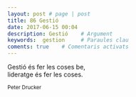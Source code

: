 ```yaml
---
layout: post # page | post
title: 86 Gestió
date: 2017-06-15 00:04
description: Gestió    # Argument
keywords:  gestion     # Paraules clau
coments: true    # Comentaris activats
---
```


Gestió és fer les coses be,<br />
lideratge és fer les coses.<br />

<small>Peter Drucker</small>
